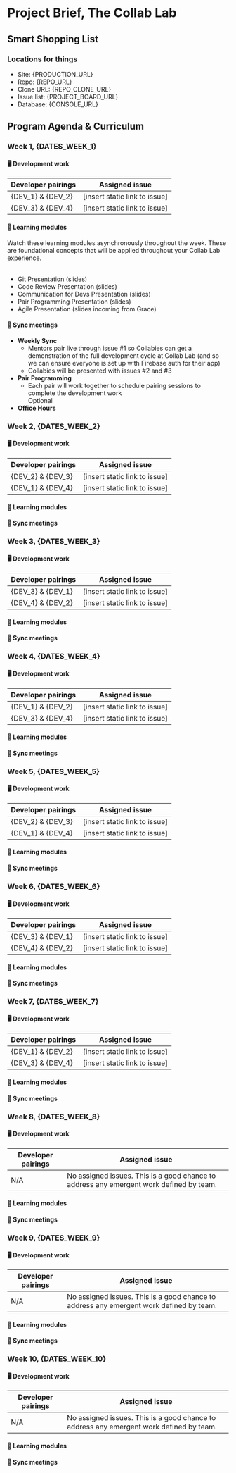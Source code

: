 # Project Brief, The Collab Lab

## Smart Shopping List

### Locations for things

- Site: {PRODUCTION_URL}
- Repo: {REPO_URL}
- Clone URL: {REPO_CLONE_URL}
- Issue list: {PROJECT_BOARD_URL}
- Database: {CONSOLE_URL}

## Program Agenda & Curriculum

### Week 1, {DATES_WEEK_1}

#### 🖥 Development work

| Developer pairings | Assigned issue                |
| ------------------ | ----------------------------- |
| {DEV_1} & {DEV_2}  | [insert static link to issue] |
| {DEV_3} & {DEV_4}  | [insert static link to issue] |

#### 📖 Learning modules

Watch these learning modules asynchronously throughout the week. These are foundational concepts that will be applied throughout your Collab Lab experience. <br> <br>

- Git Presentation (slides) <br>
- Code Review Presentation (slides) <br>
- Communication for Devs Presentation (slides) <br>
- Pair Programming Presentation (slides) <br>
- Agile Presentation (slides incoming from Grace)

#### 👋 Sync meetings

- **Weekly Sync** <br>
  - Mentors pair live through issue #1 so Collabies can get a demonstration of the full development cycle at Collab Lab (and so we can ensure everyone is set up with Firebase auth for their app) <br>
  - Collabies will be presented with issues #2 and #3 <br>
- **Pair Programming** <br>
  - Each pair will work together to schedule pairing sessions to complete the development work <br>
    Optional <br>
- **Office Hours** <br>

### Week 2, {DATES_WEEK_2}

#### 🖥 Development work

| Developer pairings | Assigned issue                |
| ------------------ | ----------------------------- |
| {DEV_2} & {DEV_3}  | [insert static link to issue] |
| {DEV_1} & {DEV_4}  | [insert static link to issue] |

#### 📖 Learning modules

#### 👋 Sync meetings

### Week 3, {DATES_WEEK_3}

#### 🖥 Development work

| Developer pairings | Assigned issue                |
| ------------------ | ----------------------------- |
| {DEV_3} & {DEV_1}  | [insert static link to issue] |
| {DEV_4} & {DEV_2}  | [insert static link to issue] |

#### 📖 Learning modules

#### 👋 Sync meetings

### Week 4, {DATES_WEEK_4}

#### 🖥 Development work

| Developer pairings | Assigned issue                |
| ------------------ | ----------------------------- |
| {DEV_1} & {DEV_2}  | [insert static link to issue] |
| {DEV_3} & {DEV_4}  | [insert static link to issue] |

#### 📖 Learning modules

#### 👋 Sync meetings

### Week 5, {DATES_WEEK_5}

#### 🖥 Development work

| Developer pairings | Assigned issue                |
| ------------------ | ----------------------------- |
| {DEV_2} & {DEV_3}  | [insert static link to issue] |
| {DEV_1} & {DEV_4}  | [insert static link to issue] |

#### 📖 Learning modules

#### 👋 Sync meetings

### Week 6, {DATES_WEEK_6}

#### 🖥 Development work

| Developer pairings | Assigned issue                |
| ------------------ | ----------------------------- |
| {DEV_3} & {DEV_1}  | [insert static link to issue] |
| {DEV_4} & {DEV_2}  | [insert static link to issue] |

#### 📖 Learning modules

#### 👋 Sync meetings

### Week 7, {DATES_WEEK_7}

#### 🖥 Development work

| Developer pairings | Assigned issue                |
| ------------------ | ----------------------------- |
| {DEV_1} & {DEV_2}  | [insert static link to issue] |
| {DEV_3} & {DEV_4}  | [insert static link to issue] |

#### 📖 Learning modules

#### 👋 Sync meetings

### Week 8, {DATES_WEEK_8}

#### 🖥 Development work

| Developer pairings | Assigned issue                                                                          |
| ------------------ | --------------------------------------------------------------------------------------- |
| N/A                | No assigned issues. This is a good chance to address any emergent work defined by team. |

#### 📖 Learning modules

#### 👋 Sync meetings

### Week 9, {DATES_WEEK_9}

#### 🖥 Development work

| Developer pairings | Assigned issue                                                                          |
| ------------------ | --------------------------------------------------------------------------------------- |
| N/A                | No assigned issues. This is a good chance to address any emergent work defined by team. |

#### 📖 Learning modules

#### 👋 Sync meetings

### Week 10, {DATES_WEEK_10}

#### 🖥 Development work

| Developer pairings | Assigned issue                                                                          |
| ------------------ | --------------------------------------------------------------------------------------- |
| N/A                | No assigned issues. This is a good chance to address any emergent work defined by team. |

#### 📖 Learning modules

#### 👋 Sync meetings
